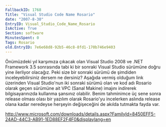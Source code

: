 ```yaml
---
FallbackID: 1768
Title: "Visual Studio Code Name Rosario"
date: "2007-8-30"
EntryID: Visual_Studio_Code_Name_Rosario
IsActive: True
Section: software
MinutesSpent: 0
Tags: Rosario
old.EntryID: 7e6e68d8-92b5-46c8-8fd1-170b746e9403
---
```

Önümüzdeki yıl karşımıza çıkacak olan Visual Studio 2008 ve .NET
Framework 3.5 sonrasında tabi ki bir sonraki Visual Studio sürümüne
doğru yine ilerliyor olacağız. Peki size bir sonraki sürümü de şimdiden
inceleyebilirsiniz dersem ne dersiniz? Aşağıda vermiş olduğum link
üzerinden Visual Studio'nun iki sonraki sürümü olan ve kod adı Rosario
olarak geçen sürümüne ait VPC (Sanal Makine) imajını indirerek
bilgisayarınızda kullanma şansınız olabilir. Benim tahminimce üç sene
sonra release olması olası bir yazılım olarak Rosario'yu incelerken
aslında release olana kadar neredeyse herşeyin değişeceğini de akılda
tutmakta fayda var.

<http://www.microsoft.com/downloads/details.aspx?FamilyId=8450EFF5-24AD-44C3-AB91-1ED88EF2F4F0&displaylang=en>


